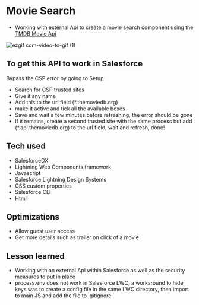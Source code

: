 # Movie Search

- Working with external Api to create a movie search component using the [TMDB Movie Api](https://developers.themoviedb.org/3/movies/get-movie-details)

![ezgif com-video-to-gif (1)](https://user-images.githubusercontent.com/100381663/236634351-8664e603-db3c-404c-b1a2-801c41e88c65.gif)

## To get this API to work in Salesforce
 Bypass the CSP error by going to Setup
- Search for CSP trusted sites
- Give it any name
- Add this to the url field (*.themoviedb.org)
- make it active and tick all the available boxes
- Save and wait a few minutes before refreshing, the error should be gone
- If it remains, create a second trusted site with the same process but add (*.api.themoviedb.org) to the url field, wait and refresh, done!

## Tech used

- SalesforceDX 
- Lightning Web Components framework
- Javascript
- Salesforce Lightning Design Systems
- CSS custom properties
- Salesforce CLI
- Html

## Optimizations

- Allow guest user access
- Get more details such as trailer on click of a movie

## Lesson learned
- Working with an external Api within Salesforce as well as the security measures to put in place
- process.env does not work in Salesforce LWC, a workaround to hide keys was to create a config file in the same LWC directory, then import to main JS and add the file to .gitignore 

